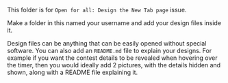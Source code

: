 This folder is for `Open for all: Design the New Tab page` issue.

Make a folder in this named your username and add your design files inside it.

Design files can be anything that can be easily opened without special software. You can also add an `README.md` file to explain your designs. For example if you want the contest details to be revealed when hovering over the timer, then you would ideally add 2 pictures, with the details hidden and shown, along with a README file explaining it.

